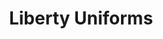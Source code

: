 ---
title: "Liberty Uniforms"
url: /karachi/liberty-uniforms-jamaluddin-afghani-road/
shop: Allgemein
---